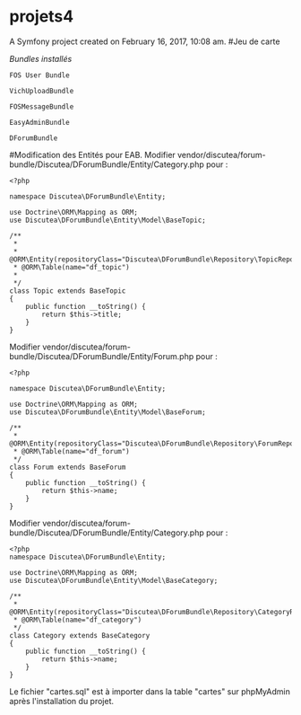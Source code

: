 projets4
========

A Symfony project created on February 16, 2017, 10:08 am.
#Jeu de carte

_Bundles installés_

`FOS User Bundle`

`VichUploadBundle`

`FOSMessageBundle`

`EasyAdminBundle`

`DForumBundle`

#Modification des Entités pour EAB.
Modifier vendor/discutea/forum-bundle/Discutea/DForumBundle/Entity/Category.php pour : 
```
<?php

namespace Discutea\DForumBundle\Entity;

use Doctrine\ORM\Mapping as ORM;
use Discutea\DForumBundle\Entity\Model\BaseTopic;

/**
 *
 * @ORM\Entity(repositoryClass="Discutea\DForumBundle\Repository\TopicRepository")
 * @ORM\Table(name="df_topic")
 * 
 */
class Topic extends BaseTopic
{
    public function __toString() {
        return $this->title;
    }
}
```

Modifier vendor/discutea/forum-bundle/Discutea/DForumBundle/Entity/Forum.php pour :
```
<?php

namespace Discutea\DForumBundle\Entity;

use Doctrine\ORM\Mapping as ORM;
use Discutea\DForumBundle\Entity\Model\BaseForum;

/**
 * @ORM\Entity(repositoryClass="Discutea\DForumBundle\Repository\ForumRepository")
 * @ORM\Table(name="df_forum")
 */
class Forum extends BaseForum
{
    public function __toString() {
        return $this->name;
    }
}
```

Modifier vendor/discutea/forum-bundle/Discutea/DForumBundle/Entity/Category.php pour :
```
<?php
namespace Discutea\DForumBundle\Entity;

use Doctrine\ORM\Mapping as ORM;
use Discutea\DForumBundle\Entity\Model\BaseCategory;

/**
 * @ORM\Entity(repositoryClass="Discutea\DForumBundle\Repository\CategoryRepository")
 * @ORM\Table(name="df_category")
 */
class Category extends BaseCategory
{
    public function __toString() {
        return $this->name;
    }
}
```

Le fichier "cartes.sql" est à importer dans la table "cartes" sur phpMyAdmin après l'installation du projet.
